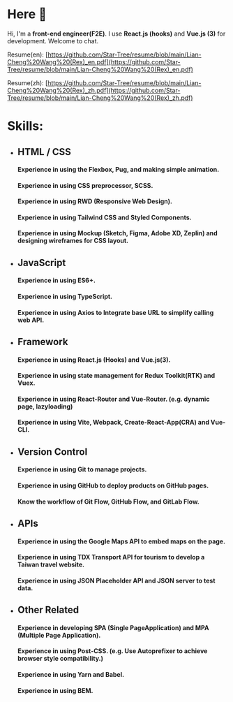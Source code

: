 # Here 👋

Hi, I'm a **front-end engineer(F2E)**. I use **React.js (hooks)** and **Vue.js (3)** for development. Welcome to chat.<br >

Resume(en): [https://github.com/Star-Tree/resume/blob/main/Lian-Cheng%20Wang%20(Rex)_en.pdf](https://github.com/Star-Tree/resume/blob/main/Lian-Cheng%20Wang%20(Rex)_en.pdf) 

Resume(zh): [https://github.com/Star-Tree/resume/blob/main/Lian-Cheng%20Wang%20(Rex)_zh.pdf](https://github.com/Star-Tree/resume/blob/main/Lian-Cheng%20Wang%20(Rex)_zh.pdf)
<br >
# Skills:

* ## HTML / CSS
  #### Experience in using the Flexbox, Pug, and making simple animation.
  #### Experience in using CSS preprocessor, SCSS.
  #### Experience in using RWD (Responsive Web Design).
  #### Experience in using Tailwind CSS and Styled Components.
  #### Experience in using Mockup (Sketch, Figma, Adobe XD, Zeplin) and designing wireframes for CSS layout.

* ## JavaScript
  #### Experience in using ES6+.
  #### Experience in using TypeScript.
  #### Experience in using Axios to Integrate base URL to simplify calling web API.

* ## Framework
  #### Experience in using React.js (Hooks) and Vue.js(3).
  #### Experience in using state management for Redux Toolkit(RTK) and Vuex.
  #### Experience in using React-Router and Vue-Router. (e.g. dynamic page, lazyloading)
  #### Experience in using Vite, Webpack, Create-React-App(CRA) and Vue-CLI.
 
* ## Version Control
  #### Experience in using Git to manage projects.
  #### Experience in using GitHub to deploy products on GitHub pages.
  #### Know the workflow of Git Flow, GitHub Flow, and GitLab Flow.
  
* ## APIs
  #### Experience in using the Google Maps API to embed maps on the page.
  #### Experience in using TDX Transport API for tourism to develop a Taiwan travel website.
  #### Experience in using JSON Placeholder API and  JSON server to test data.
  
* ## Other Related
  #### Experience in developing SPA (Single PageApplication) and MPA (Multiple Page Application).
  #### Experience in using Post-CSS. (e.g. Use Autoprefixer to achieve browser style compatibility.)
  #### Experience in using Yarn and Babel.
  #### Experience in using BEM.


<!--
**Star-Tree/Star-Tree** is a ✨ _special_ ✨ repository because its `README.md` (this file) appears on your GitHub profile.

Here are some ideas to get you started:

- 🔭 I’m currently working on ...
- 🌱 I’m currently learning ...
- 👯 I’m looking to collaborate on ...
- 🤔 I’m looking for help with ...
- 💬 Ask me about ...
- 📫 How to reach me: ...
- 😄 Pronouns: ...
- ⚡ Fun fact: ...
-->
